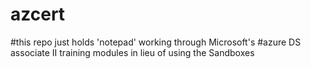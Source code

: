 # azcert
#this repo just holds 'notepad' working through Microsoft's
#azure DS associate II training modules in lieu of using the Sandboxes